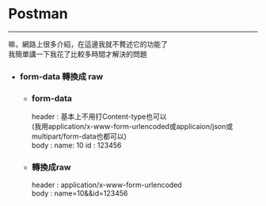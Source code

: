 # Postman
******
嘛，網路上很多介紹，在這邊我就不贅述它的功能了  
我簡單講一下我花了比較多時間才解決的問題   

+ ### form-data 轉換成 raw
	+ ### form-data
		header : 基本上不用打Content-type也可以  
		(我用application/x-www-form-urlencoded或applicaion/json或multipart/form-data也都可以)  
		body :  name: 10  id : 123456  
	+ ### 轉換成raw  
		header : application/x-www-form-urlencoded  
		body : name=10&&id=123456  
